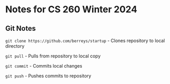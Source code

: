 # Notes for CS 260 Winter 2024

## Git Notes

```git clone https://github.com/berreys/startup``` - Clones repository to local directory

```git pull``` - Pulls from repository to local copy

```git commit``` - Commits local changes

```git push``` - Pushes commits to repository
